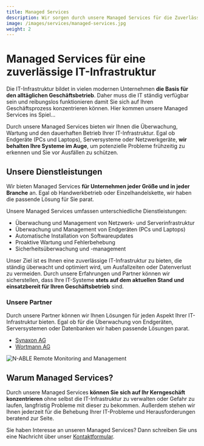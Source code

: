 ```yaml
---
title: Managed Services
description: Wir sorgen durch unsere Managed Services für die Zuverlässigkeit Ihrer IT-Infrastruktur damit Sie sich ganz auf Ihren Geschäftsprozess konzentrieren können.
image: /images/services/managed-services.jpg
weight: 2
---
```


# Managed Services für eine zuverlässige IT-Infrastruktur
Die IT-Infrastruktur bildet in vielen modernen Unternehmen **die Basis für den alltäglichen Geschäftsbetrieb**. Daher muss die IT ständig verfügbar sein und reibungslos funktionieren damit Sie sich auf Ihren Geschäftsprozess konzentrieren können. Hier kommen unsere Managed Services ins Spiel...

Durch unsere Managed Services bieten wir Ihnen die Überwachung, Wartung und den dauerhaften Betrieb Ihrer IT-Infrastruktur. Egal ob Endgeräte (PCs und Laptops), Serversysteme oder Netzwerkgeräte, **wir behalten Ihre Systeme im Auge**, um potenzielle Probleme frühzeitig zu erkennen und Sie vor Ausfällen zu schützen.

## Unsere Dienstleistungen
Wir bieten Managed Services **für Unternehmen jeder Größe und in jeder Branche** an. Egal ob Handwerkbetrieb oder Einzelhandelskette, wir haben die passende Lösung für Sie parat.

Unsere Managed Services umfassen unterschiedliche Dienstleistungen:

- Überwachung und Management von Netzwerk- und Serverinfrastruktur
- Überwachung und Management von Endgeräten (PCs und Laptops)
- Automatische Installation von Softwareupdates
- Proaktive Wartung und Fehlerbehebung
- Sicherheitsüberwachung und -management

Unser Ziel ist es Ihnen eine zuverlässige IT-Infrastruktur zu bieten, die ständig überwacht und optimiert wird, um Ausfallzeiten oder Datenverlust zu vermeiden. Durch unsere Erfahrungen und Partner können wir sicherstellen, dass Ihre IT-Systeme **stets auf dem aktuellen Stand und einsatzbereit für Ihren Geschäftsbetrieb** sind.

### Unsere Partner
Durch unsere Partner können wir Ihnen Lösungen für jeden Aspekt Ihrer IT-Infrastruktur bieten. Egal ob für die Überwachung von Endgeräten, Serversystemen oder Datenbanken wir haben passende Lösungen parat.

- [Synaxon AG](https://synaxon.de/)
- [Wortmann AG](https://www.wortmann.de/)

![N-ABLE Remote Monitoring and Management](/images/services/NABLE_RMM.png)

## Warum Managed Services?
Durch unsere Managed Services **können Sie sich auf Ihr Kerngeschäft konzentrieren** ohne selbst die IT-Infrastruktur zu verwalten oder Gefahr zu laufen, langfristig Probleme mit dieser zu bekommen. Außerdem stehen wir Ihnen jederzeit für die Behebung Ihrer IT-Probleme und Herausforderungen beratend zur Seite.

Sie haben Interesse an unseren Managed Services? Dann schreiben Sie uns eine Nachricht über unser [Kontaktformular](/contact).
